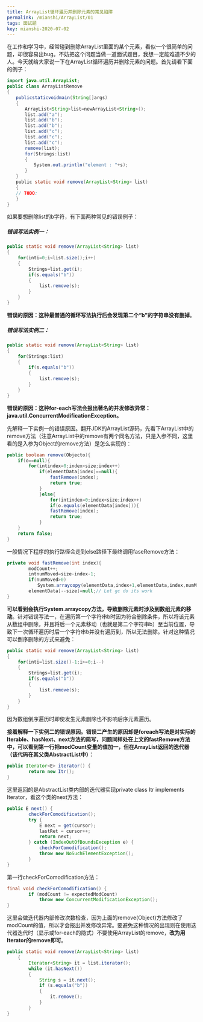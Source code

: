 ```yaml
---
title: ArrayList循环遍历并删除元素的常见陷阱
permalink: /mianshi/ArrayList/01
tags: 面试题
key: mianshi-2020-07-02
---
```


在工作和学习中，经常碰到删除ArrayList里面的某个元素，看似一个很简单的问题，却很容易出bug。不妨把这个问题当做一道面试题目，我想一定能难道不少的人。今天就给大家说一下在ArrayList循环遍历并删除元素的问题。首先请看下面的例子：

```java
import java.util.ArrayList;
public class ArrayListRemove
{
　　publicstaticvoidmain(String[]args)
　　{
　　　　ArrayList<String>list=newArrayList<String>();
　　　　list.add("a");
　　　　list.add("b");
　　　　list.add("b");
　　　　list.add("c");
　　　　list.add("c");
　　　　list.add("c");
　　　　remove(list);
　　　　for(Strings:list)
　　　　{
　　　　　　System.out.println("element : "+s);
　　　　}
　　}
　　public static void remove(ArrayList<String> list)
　　{
　　// TODO:
　　}
}
```



如果要想删除list的b字符，有下面两种常见的错误例子：



##### 错误写法实例一：

```java
public static void remove(ArrayList<String> list)
{
    for(inti=0;i<list.size();i++)
    {
        Strings=list.get(i);
        if(s.equals("b"))
        {
            list.remove(s);
        }
    }
}
```

__错误的原因：这种最普通的循环写法执行后会发现第二个“b”的字符串没有删掉__。



##### 错误写法实例二：

```java
public static void remove(ArrayList<String> list)
{
    for(Strings:list)
    {
        if(s.equals("b"))
        {
            list.remove(s);
        }
    }
}
```

__错误的原因：这种for-each写法会报出著名的并发修改异常：java.util.ConcurrentModificationException。__



先解释一下实例一的错误原因。翻开JDK的ArrayList源码，先看下ArrayList中的remove方法（注意ArrayList中的remove有两个同名方法，只是入参不同，这里看的是入参为Object的remove方法）是怎么实现的：

```java
public boolean remove(Objecto){
    if(o==null){
        for(intindex=0;index<size;index++)
            if(elementData[index]==null){
                fastRemove(index);
                return true;
            }
            }else{
                for(intindex=0;index<size;index++)
                if(o.equals(elementData[index])){
                fastRemove(index);
                return true;
            }
    }
    return false;
}            
```



一般情况下程序的执行路径会走到else路径下最终调用faseRemove方法：

```java
private void fastRemove(int index){
        modCount++;
        intnumMoved=size-index-1;
        if(numMoved>0)             
        　　System.arraycopy(elementData,index+1,elementData,index,numMoved);
        elementData[--size]=null;// Let gc do its work
}
```



__可以看到会执行System.arraycopy方法，导致删除元素时涉及到数组元素的移动__。针对错误写法一，在遍历第一个字符串b时因为符合删除条件，所以将该元素从数组中删除，并且将后一个元素移动（也就是第二个字符串b）至当前位置，导致下一次循环遍历时后一个字符串b并没有遍历到，所以无法删除。针对这种情况可以倒序删除的方式来避免：

```java
public static void remove(ArrayList<String> list)
{
    for(inti=list.size()-1;i>=0;i--)
    {
        Strings=list.get(i);
        if(s.equals("b"))
        {
            list.remove(s);
        }
    }
}
```



因为数组倒序遍历时即使发生元素删除也不影响后序元素遍历。



__接着解释一下实例二的错误原因。错误二产生的原因却是foreach写法是对实际的Iterable、hasNext、next方法的简写，问题同样处在上文的fastRemove方法中，可以看到第一行把modCount变量的值加一，但在ArrayList返回的迭代器（该代码在其父类AbstractList中）__：

```java
public Iterator<E> iterator() {
        return new Itr();
}
```



这里返回的是AbstractList类内部的迭代器实现private class Itr implements Iterator，看这个类的next方法：

```java
public E next() {
        checkForComodification();
        try {
            E next = get(cursor);
            lastRet = cursor++;
            return next;
        } catch (IndexOutOfBoundsException e) {
            checkForComodification();
            throw new NoSuchElementException();
        }
}
```



第一行checkForComodification方法：

```java
final void checkForComodification() {
        if (modCount != expectedModCount)
            throw new ConcurrentModificationException();
}
```



这里会做迭代器内部修改次数检查，因为上面的remove(Object)方法修改了modCount的值，所以才会报出并发修改异常。要避免这种情况的出现则在使用迭代器迭代时（显示或for-each的隐式）不要使用ArrayList的remove，__改为用Iterator的remove即可__。

```java
public static void remove(ArrayList<String> list) 
    {
        Iterator<String> it = list.iterator();
        while (it.hasNext()) 
        {
            String s = it.next();
            if (s.equals("b")) 
            {
                it.remove();
            }
        }
}
```